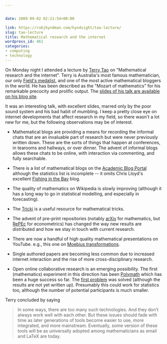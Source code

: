 ```yaml
---


date: 2009-09-02 02:21:54+00:00

link: https://robjhyndman.com/hyndsight/tao-lecture/
slug: tao-lecture
title: Mathematical research and the internet
wordpress_id: 461
categories:
- computing
- technology
---
```


On Monday night I attended a lecture by [Terry Tao](http://www.math.ucla.edu/~tao/) on "Mathematical research and the internet". Terry is Australia's most famous mathematician, our only [Field's medalist](http://en.wikipedia.org/wiki/Fields_Medal), and one of the most active mathematical bloggers in the world. He has been described as the "Mozart of mathematics" for his remarkable precocity and prolific output. The [slides of his talk are available on his blog site](http://terrytao.wordpress.com/2009/08/27/mathematical-research-and-the-internet/).

It was an interesting talk, with excellent slides, marred only by the poor sound system and his bad habit of mumbling. I keep a pretty close eye on internet developments that affect research in my field, so there wasn't a lot new for me, but the following observations may be of interest.





  * Mathematical blogs are providing a means for recording the informal chats that are an invaluable part of research but were never previously written down. These are the sorts of things that happen at conferences, in tearooms and hallways, or over dinner. The advent of informal blogs allows these chats to be online, with interaction via commenting, and fully searchable.


  * There is a list of mathematical blogs on the [Academic Blog Portal](http://academicblogs.org/index.php?title=Mathematics/Statistics#Statistics_.28math.ST.29) although the statistics list is incomplete -- it omits Chris Lloyd's excellent [Fishing in the Bay](http://blogs.mbs.edu/fishing-in-the-bay/) blog.


  * The quality of mathematics on Wikipedia is slowly improving (although it has a long way to go in statistical modelling, and especially in forecasting).


  * The [Tricki](http://www.tricki.org/) is a useful resource for mathematical tricks.


  * The advent of pre-print repositories (notably [arXiv](http://arxiv.org/) for mathematics, but [RePEc](http://econpapers.repec.org/) for econometrics) has changed the way new results are distributed and how we stay in touch with current research.


  * There are now a handful of high quality mathematical presentations on YouTube. e.g., this one on [Moebius transformations](http://www.youtube.com/watch?v=JX3VmDgiFnY).


  * Single authored papers are becoming less common due to increased internet interaction and the rise of more cross-disciplinary research.


  * Open online collaborative research is an emerging possibility. The first (mathematics) experiment in this direction has been [Polymath](http://polymathprojects.org/) which has been a huge success so far. The [first problem](http://michaelnielsen.org/polymath1/index.php?title=Polymath1) was solved (although the results are not yet written up). Presumably this could work for statistics too, although the number of potential participants is much smaller.



Terry concluded by saying


>In some ways, there are too many such technologies. And they don’t always work well with each other. But these issues should fade with time as later generations of tools become easier to use, more integrated, and more mainstream. Eventually, some version of these tools will be as universally adopted among mathematicians as email and LaTeX are today.
